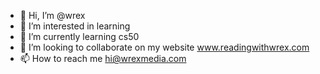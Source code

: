 - 👋 Hi, I’m @wrex
- 👀 I’m interested in learning
- 🌱 I’m currently learning cs50
- 💞️ I’m looking to collaborate on my website www.readingwithwrex.com
- 📫 How to reach me hi@wrexmedia.com

<!---
weihansun88/weihansun88 is a ✨ special ✨ repository because its `README.md` (this file) appears on your GitHub profile.
You can click the Preview link to take a look at your changes.
--->
